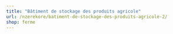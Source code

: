 ```yaml
---
title: "Bâtiment de stockage des produits agricole"
url: /nzerekore/batiment-de-stockage-des-produits-agricole-2/
shop: ferme
---
```

